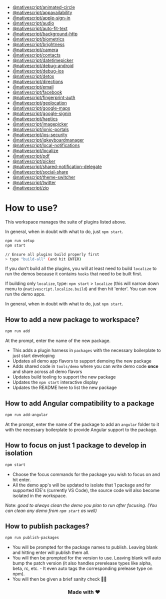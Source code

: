 - [@nativescript/animated-circle](packages/animated-circle/README.md)
- [@nativescript/appavailability](packages/appavailability/README.md)
- [@nativescript/apple-sign-in](packages/apple-sign-in/README.md)
- [@nativescript/audio](packages/audio/README.md)
- [@nativescript/auto-fit-text](packages/auto-fit-text/README.md)
- [@nativescript/background-http](packages/background-http/README.md)
- [@nativescript/biometrics](packages/biometrics/README.md)
- [@nativescript/brightness](packages/brightness/README.md)
- [@nativescript/camera](packages/camera/README.md)
- [@nativescript/contacts](packages/contacts/README.md)
- [@nativescript/datetimepicker](packages/datetimepicker/README.md)
- [@nativescript/debug-android](packages/debug-android/README.md)
- [@nativescript/debug-ios](packages/debug-ios/README.md)
- [@nativescript/detox](packages/detox/README.md)
- [@nativescript/directions](packages/directions/README.md)
- [@nativescript/email](packages/email/README.md)
- [@nativescript/facebook](packages/facebook/README.md)
- [@nativescript/fingerprint-auth](packages/fingerprint-auth/README.md)
- [@nativescript/geolocation](packages/geolocation/README.md)
- [@nativescript/google-maps](packages/google-maps/README.md)
- [@nativescript/google-signin](packages/google-signin/README.md)
- [@nativescript/haptics](packages/haptics/README.md)
- [@nativescript/imagepicker](packages/imagepicker/README.md)
- [@nativescript/ionic-portals](packages/ionic-portals/README.md)
- [@nativescript/ios-security](packages/ios-security/README.md)
- [@nativescript/iqkeyboardmanager](packages/iqkeyboardmanager/README.md)
- [@nativescript/local-notifications](packages/local-notifications/README.md)
- [@nativescript/localize](packages/localize/README.md)
- [@nativescript/pdf](packages/pdf/README.md)
- [@nativescript/picker](packages/picker/README.md)
- [@nativescript/shared-notification-delegate](packages/shared-notification-delegate/README.md)
- [@nativescript/social-share](packages/social-share/README.md)
- [@nativescript/theme-switcher](packages/theme-switcher/README.md)
- [@nativescript/twitter](packages/twitter/README.md)
- [@nativescript/zip](packages/zip/README.md)

# How to use?

This workspace manages the suite of plugins listed above. 

In general, when in doubt with what to do, just `npm start`.

```bash
npm run setup
npm start

// Ensure all plugins build properly first
> type "build-all" (and hit ENTER)
```

If you don't build all the plugins, you will at least need to build `localize` to run the demos because it contains `hooks` that need to be built first.

If building only `localize`, type: `npm start` > `localize` (this will narrow down menu to `@nativescript.localize.build`) and then hit 'enter'. You can now run the demo apps.

In general, when in doubt with what to do, just `npm start`.

## How to add a new package to workspace?

```bash
npm run add
```

At the prompt, enter the name of the new package.

- This adds a plugin harness in `packages` with the necessary boilerplate to just start developing
- Updates all demo app flavors to support demoing the new package
- Adds shared code in `tools/demo` where you can write demo code **once** and share across all demo flavors
- Updates build tooling to support the new package
- Updates the `npm start` interactive display
- Updates the README here to list the new package

## How to add Angular compatibility to a package

```bash
npm run add-angular
```

At the prompt, enter the name of the package to add an `angular` folder to it with the necessary boilerplate to provide Angular support to the package.

## How to focus on just 1 package to develop in isolation

```bash
npm start
```

- Choose the focus commands for the package you wish to focus on and hit enter.
- All the demo app's will be updated to isolate that 1 package and for supported IDE's (currently VS Code), the source code will also become isolated in the workspace.

Note: _good to always clean the demo you plan to run after focusing. (You can clean any demo from `npm start` as well)_

## How to publish packages?

```bash
npm run publish-packages
```

- You will be prompted for the package names to publish. Leaving blank and hitting enter will publish them all.
- You will then be prompted for the version to use. Leaving blank will auto bump the patch version (it also handles prerelease types like alpha, beta, rc, etc. - It even auto tags the corresponding prelease type on npm).
- You will then be given a brief sanity check 🧠😊

<h3 align="center">Made with ❤️</h3>
